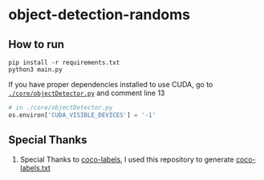 # object-detection-randoms
## How to run
```
pip install -r requirements.txt
python3 main.py
```

If you have proper dependencies installed to use CUDA, go to [`./core/objectDetector.py`](core/objectDetector.py) and comment line 13

```python
# in ./core/objectDetector.py
os.environ['CUDA_VISIBLE_DEVICES'] = '-1'
```

## Special Thanks

1. Special Thanks to [coco-labels](https://github.com/amikelive/coco-labels), I used this repository to generate [coco-labels.txt](coco_labels.txt)

